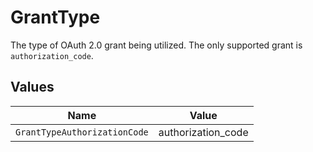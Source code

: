 # GrantType

The type of OAuth 2.0 grant being utilized. The only supported grant is `authorization_code`.


## Values

| Name                         | Value                        |
| ---------------------------- | ---------------------------- |
| `GrantTypeAuthorizationCode` | authorization_code           |